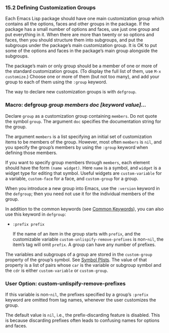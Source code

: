 

### 15.2 Defining Customization Groups

Each Emacs Lisp package should have one main customization group which contains all the options, faces and other groups in the package. If the package has a small number of options and faces, use just one group and put everything in it. When there are more than twenty or so options and faces, then you should structure them into subgroups, and put the subgroups under the package’s main customization group. It is OK to put some of the options and faces in the package’s main group alongside the subgroups.

The package’s main or only group should be a member of one or more of the standard customization groups. (To display the full list of them, use `M-x customize`.) Choose one or more of them (but not too many), and add your group to each of them using the `:group` keyword.

The way to declare new customization groups is with `defgroup`.

### Macro: **defgroup** *group members doc \[keyword value]…*

Declare `group` as a customization group containing `members`. Do not quote the symbol `group`. The argument `doc` specifies the documentation string for the group.

The argument `members` is a list specifying an initial set of customization items to be members of the group. However, most often `members` is `nil`, and you specify the group’s members by using the `:group` keyword when defining those members.

If you want to specify group members through `members`, each element should have the form `(name widget)`. Here `name` is a symbol, and `widget` is a widget type for editing that symbol. Useful widgets are `custom-variable` for a variable, `custom-face` for a face, and `custom-group` for a group.

When you introduce a new group into Emacs, use the `:version` keyword in the `defgroup`; then you need not use it for the individual members of the group.

In addition to the common keywords (see [Common Keywords](Common-Keywords.html)), you can also use this keyword in `defgroup`:

*   `:prefix prefix`

    If the name of an item in the group starts with `prefix`, and the customizable variable `custom-unlispify-remove-prefixes` is non-`nil`, the item’s tag will omit `prefix`. A group can have any number of prefixes.

The variables and subgroups of a group are stored in the `custom-group` property of the group’s symbol. See [Symbol Plists](Symbol-Plists.html). The value of that property is a list of pairs whose `car` is the variable or subgroup symbol and the `cdr` is either `custom-variable` or `custom-group`.

### User Option: **custom-unlispify-remove-prefixes**

If this variable is non-`nil`, the prefixes specified by a group’s `:prefix` keyword are omitted from tag names, whenever the user customizes the group.

The default value is `nil`, i.e., the prefix-discarding feature is disabled. This is because discarding prefixes often leads to confusing names for options and faces.
